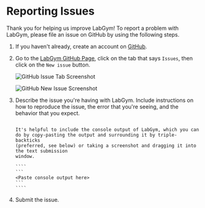 # Reporting Issues

Thank you for helping us improve LabGym! To report a problem with LabGym, 
please file an issue on GitHub by using the following steps.

1. If you haven't already, create an account on 
   [GitHub](https://github.com/join).

2. Go to the [LabGym GitHub Page][1], click on the tab that says `Issues`, then
   click on the `New issue` button.

   ![GitHub Issue Tab Screenshot][2]

   ![GitHub New Issue Screenshot][3]

3. Describe the issue you're having with LabGym. Include instructions on how to
   reproduce the issue, the error that you're seeing, and the behavior that you
   expect. 

   `````{note}

   It's helpful to include the console output of LabGym, which you can
   do by copy-pasting the output and surrounding it by triple-backticks
   (preferred, see below) or taking a screenshot and dragging it into the text submission
   window.

   ````
   ```
   <Paste console output here>
   ```
   ````
   `````

4. Submit the issue. 

[1]: https://github.com/umyelab/LabGym
[2]: /_static/github-issues-tab-screenshot.png
[3]: /_static/github-new-issue-screenshot.png
